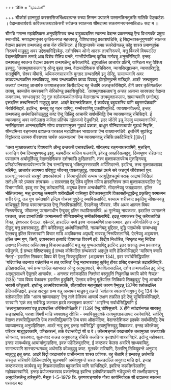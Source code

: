 +++
title = "ಭೂಮಿಕೆ"

+++
श्रीकोशं ज्ञानमुद्रां करसरसिजर्भिक्ष्यदत्यन्त रुच्या तिम्मन पद्मासने यस्सनळिनतुळसि मालिकॆ वॆङ्कटेशः । वेदान्ताचार्यवर्यः कविकथकघटाकेसरी सर्वतन्त्र 
स्वातन्त्र्य श्रीमदात्मा सकरुणनयनस्सन्निधा० सदा म ॥ 

श्रीमन्नि गमान्त महादेशिकरु अनुग्रहिसिरुव ग्रन्थ बाहुळ्यदल्लि स्वतन्त्र वेदान्त प्रकरणगळु ऎम्ब विभागक्कॆ प्रमुख स्थानविदॆ. भगवद्रामानुजर कृतिरत्नगळ महत्त्ववन्नु, वैशिष्ट्यवन्नु प्रकाशपडिसि, ई सिद्दान्तक्कनुगुणवागि स्वतन्त्र वेदान्त प्रकरण ग्रन्थगळन्नु अचा र्यरु रचिसिदरु. ई सिद्धान्तक्कॆ समग्र रूपरेखॆगळन्नु कॊट्टु शास्त्र प्रमाणपूर्वक निरूपणॆ माडुवुदु अवर उद्देशवागिद्दिरबेकु. दर्शनविषय ऒन्दे आदरू तत्त्वनिरूपणॆ, मत्तु विवरणॆ विषयदल्लि वेदान्तदेशिकरु तम्मदे आद विशेष रीतिय घनतॆ, गाम्भीर्यगळिन्द कूडिद मार्गवन्नु अनुसरिसिद्दारॆ. इन्तह ग्रन्थगळन्नु स्वतन्त्र वेदान्त प्रकरण ग्रन्थगळॆन्दु करॆयलागिदॆ. इवुगळल्लि आचार्यर प्रतिभॆ, पाण्डित्य मत्तु वैविध्य इरुवुदु. 
'तत्त्वमुक्ताकलाप'वु ऒन्दु बृहत् ग्रन्थ. वेदान्तदेशिकरु रचिसिरुव, न्यायसिन्द्धाञ्जन, न्यायपरिशुद्धि, शतदूषिणि, सेश्वर मीमांसॆ, अधिकरणसारावळि मुन्ताद ग्रन्थराशिगॆ इदु सेरिद्दु. सामान्यवागि अवर काव्यग्रन्थगळल्लि तत्त्वविषयवू, तत्त्व ग्रन्थगळल्लि काव्य विषयवू हॊरहॊम्मुवन्तॆ माडिद्दारॆ. आदरॆ 'तत्त्वमुक्ता कलाप' ग्रन्थवन्नु आचार्यरु काव्यालङ्कार किरीटदिन्द बहु चॆन्नागि अलङ्करिसिद्दारॆ. हीगॆ अवर कृतिगळल्लि तत्त्ववू, काव्यतॆय समरसवागि सेरिकॊण्डु प्रकाशिसुत्तिदॆ. `तत्त्वमुक्ताकलाप'वु 
अन्तह अत्यन्त 
सारवत्ताद वेदान्त कवनग्रन्थ. 
स्रग्धरावृत्तद ऐदु नूरु श्लोकगळन्नॊळगॊण्ड वेदान्तग्रन्थ तत्त्वमुक्ताकलाप, सामान्यवागि छन्दोबद्ध वृत्तदल्लि तत्त्वनिरूपणॆ माडुवुदु कष्ट. आदरॆ वेदान्तदेशिकरु, ई कार्यवन्नु बहुयशस्वि यागि बहुसमर्पकवागि नॆरवेरिसिद्दारॆ. इदरिन्द, ग्रन्थवु बहु गहन वागियू, गम्भीरवागियू प्रकाशिसुत्तिदॆ. व्याख्यानविल्लदॆ, इन्तह ग्रन्थगळन्नु अर्थमाडिकॊळ्ळुवुदु कष्ट ऎन्दु तिळिदु आचार्यरे सर्वार्थसिद्धि ऎम्ब व्याख्यानवन्नु रचिसिद्दारॆ. ई व्याख्यानवु अवर मनोल्लास कविता प्रतिभॆय द्योतकवो ऎन्नुवन्तिदॆ. इदर जॊतॆगॆ इन्नु कॆलवु व्याख्यानगळिवॆ. नरसिंहराजर आनन्ददायिनि सौम्य वरदरामानुजर गूढार्थ प्रकाश, वाधूल श्रीनिवासाचार्यर गूढार्थ निवृत्ति, श्रीमदभिनव रङ्गनाथ ब्रह्मतन्त्र परकाल महादेशिकर भावप्रकाश ऎम्ब वाख्यानगळिवॆ. इत्तीचॆगॆ सुप्रसिद्ध विद्वांसराद उत्तमरु वीरराघवा चार्यरु अलभ्यलाभ' ऎम्ब व्याख्यानवन्नु रचिसि प्रकटिसिद्दारॆ.[[iiiv]] 

“तत्त्व मुक्ताकलाप'द विषयवागि ऒन्दु दन्तकथॆ प्रचारदल्लिदॆ. श्रीरङ्गद रङ्गनाथस्वामिगॆ, मुत्तङ्गि, रत्नाङ्गि ऎम्ब दिव्यभूषणगळु इद्दवु. महमदीयर धाळिय फलवागि, इवॆरडू अपहरिसल्पट्टवु. दिव्यभूषण रहितनाद परमात्मन अर्चामूर्तियन्नु वेदान्तदेशिकरु दर्शनमाडि दुःखितरागि, तत्त्व मुक्ताकलापवॆम्ब मुत्तङ्गियन्नू प्रमिडोपनिषत्तात्पर्यरत्नावळि ऎम्ब रत्नाङ्गियन्नू भक्तिपुरस्सरवागि अर्पिसिदरन्तॆ. इदरिन्द, तत्त्व मुक्ताकलापद महिमॆयू, आचार्यर त्यागमय परिशुद्ध जीवनवू व्यक्तपडुवुदु. 
व्याख्यातं प्रथमे सरे जडयुगं जीवेशरूपं पुनः प्रत्यग्‌ुगमनन्तरे सरयुगे तशरफोक्तये । नित्याभूतिरपि रूप्यथ पराबुद्धिश्चतुर्थ पराक् आद्रव्यं निखिलं ततोsनि मरे ऽप्यषत्र तत्त्वक्रमः ॥ 
सारवत्ताद ऐदु ऎळॆय मुत्तिन मणिय हारदन्तिरुव तम्म मुक्ताकलापदल्लि ऐदु विभागगळिवॆ. इवन्नु सर ऎन्दु करॆयलागिदॆ. अवुगळ हॆसरु अन्वर्थवागिवॆ. 
मॊदलनॆयदु जडद्रव्यसर. इल्लि भौतिकवस्तु, मत्तु द्रव्यगळु क्रमवागि शरीरदॊळगॆ वासिसुव दैविकवस्तुवागि विकासहॊन्दुवुदॆन्दू प्रकृतियु परमात्मन शरीर ऎन्दू, तन्न गुण समेतवागि इन्द्रिय गोचरवागुवुदॆन्दू स्थापिसलागिदॆ. परमात्म शरीरवाद प्रकृतियु जीवात्मनन्नु बाधिसुवुदे विनह परमात्मनन्नल्ल ऎन्दू निरूपिसलागिदॆ. 
ऎरडनॆयदु जीवसर. जीव अथव आत्मन विषय निरूपणॆयन्नु, जीवात्मनु परमात्माधीन ऎम्बुदन्नु इल्लि स्थापिसलागिदॆ. 
xi 
मूरनॆयदु नायकसर. इदरल्लि परमात्मने परतत्त्व, तत्त्व ज्ञानाधिपति परमात्मरूपी श्रीनिवासनॆन्दु समीकरिसलागिदॆ. इदन्नु नायकसर ऎन्दु करॆयलायिते विनह, ईश्वरसर ऎन्दल्ल. एकॆन्दरॆ, हारदल्लि मध्यॆ इरुव नायकमणिगॆ प्रधानस्थान. इतर मणिगळिगिन्त अदु दॊड्डदु मत्तु प्रशस्तवादुदु. हीगॆ करॆदिरुवुदु अर्थगर्भितवागिदॆ. 
नाल्कनॆयदु बुद्दिसर, बुद्धि पदार्थक्कॆ सम्बन्धपट्ट ऎल्लवन्नु इल्लि विस्तारवागि विचार माडि अदक्किरुव अपृथद्दि भाववन्नु निरूपिसलागिदॆ. 
ऐदनॆयदु अद्रव्यसर. इल्लि तम्म गुण, क्रियॆ, द्रव्यस्वरूप इत्यादि विषयगळ विवरणॆ इदॆ. विद्यॆय निर्धारित, निष्कृष्ट मत्तु निर्दिष्ट लक्षणद निजवाद अस्तित्ववन्नु विचारमाडलागिदॆ मत्तु बहु पुण्यतरवागिद्दु इदरिन्द इतर सरगळु तम्म प्रकाशवन्नु पडॆयुत्तवॆ. 
ई ग्रन्थद वैशिष्ट्यवन्नु ई ग्रन्थद कॊनॆयल्लि ग्रन्थकाररे अद्भुत वागि हेळिकॊण्डिद्दारॆ 'यास्मिन् क्यापि नैतत्'-'इदरल्लि सिक्कद विषय बेरॆ ऎल्लू सिक्कुवुदिल्ल' (अद्रव्यसर 134), इदर सर्वार्थसिद्धियल्लि 'यदिपास्ति तदन्यत्र यन्नेहास्ति न तत् क्वचित्' ऎन्दु महाभारतवन्नु कुरितु हॊरट प्रसिद्द वचनवन्ने उदाहरिसिद्दारॆ. इतिहासदल्लि, धर्म ग्रन्थगळल्लि महाभारत ऒन्दु अद्भुतवादरॆ, मेधाविलासदल्लि, दर्शन ग्रन्थगळल्लि इदु ऒन्दु अद्भुतसाधनॆ ऎन्नुत्तारॆ आचार्यरु. 
 \- 
अनन्तर श्लोकदल्लि निश्लेषां वस्तुवृत्तिं निपुणमिह क्वापि कोणे नैऋत' (135) 'याव विषय बेकादरू इदरल्लि हुडुकिरि, ऎल्लाद 
दरॊन्दु मूलॆयल्लि सिक्किये सिक्कुवुदु' ऎन्दु आचार्यरु भरवसॆ कॊडुत्तारॆ. 
इष्टॊन्दु आत्मविश्वासक्कॆ, श्रीहयग्रीवर महानुग्रहवे कारण ऎम्बुदन्नु 137नॆय श्लोकदल्लि हेळिकॊण्डिद्दारॆ. इन्तह अद्भुत ग्रन्थ वन्नु अध्ययन माडुवनू तन्नन्तॆ 'सर्वतन्त्र स्वतन्त्र'नागुवनु ऎन्दु 134 नॆय श्लोकदल्लि हेळि “आत्म साम्यावहात्' ऎन्दु ताने हेळिरुव आचार्य लक्षण तन्नल्लि इदॆ ऎन्दु सूचिसिकॊण्डिद्दारॆ. 
सारवागि 'एकं तत् सर्वसिद्ध कलयत हृदये तत्त्वमुक्ता कलापं' 'आद्दरिन्द सर्वार्थसिद्धिगागि ई 'तत्त्वमुक्ताकलाप'वन्नु हृदयदल्लि धरिसिकॊळ्ळिरि !' (139) ऎन्दु घोषिसुत्तारॆ. 
X 
हीगॆ सर्वदर्शनगळ सारवन्नु सङ्ग्रहमाडि, परपक्ष विमर्शॆ माडि स्वपक्षवन्नु रक्षिसि - स्थापिसुवुदक्कॆ तत्त्वमुक्ताकलापद रचनॆयागिदॆ. सर्वरिगू वेदान्त तत्त्वसिद्धियागलि ऎम्ब 
तत्त्वसिद्धियागलि ऎम्ब परम औदार्यदिन्द, वेदान्तदेशिकरु इदक्कॆ सर्वार्थसिद्धि ऎम्ब व्याख्यानवन्नु अनुग्रहिसिदरु. आदरॆ नावु इन्दु इन्तह सर्वसिद्धिगॆ दूरवागुत्तिरुवुदु विषादकर. 
इन्तह कॊरतॆयन्नु परिहार माडुवुदक्कागि, पण्डितरत्नं, तर्क वेदान्तविर्द्वा श्री उ वे। कॊत्तमङ्गलं वरदाचार्यरु तत्त्वमुक्ता कलापक्कॆ सॊगसाद, सरळवाद, सुलभवाद कन्नड अनुवादवन्नु रचिसि कन्नडिगर कृतज्ञतॆगॆ पात्ररागिद्दारॆ. इदॊन्दु महोपकार. इन्तह सामर्थ्यवन्नु आचार्यानुग्रहदिन्द, इवरु पडॆदिरुवुदरिन्द, ई कष्टकर कॆलस अवरिगॆ साध्यवायितु. सामान्यवागि शास्त्रग्रन्थगळन्नु अर्थमाडि कॊळ्ळुवुदु कष्ट. मूलक्कॆ सरियागि, ऎल्लरिगू तिळियुवन्तॆ अनुवाद माडुवुदु इन्नू कष्ट. आदरॆ विर्द्वा वरदाचार्यरु प्राचीनन्याय शास्त्र प्रवीणरु. बहु चॆन्नागि ई ग्रन्थवन्नु अर्थमाडि संस्कृत सरियागि तिळियदवरिगू सुलभवागि अर्थवागुवन्तॆ सरळ कन्नडदल्लि अनुवाद माडि द्दारॆ. इन्तह कष्टकरवाद कार्यवन्नु बहु शिघ्रकालदल्लि बहुयशस्वि यागि साधिसिद्दारॆ. इवरिन्द कन्नडिगरॆल्लरिगू महोपकारवागिदॆ. इन्तह प्रयोजनकरवाद प्रकटणॆगळु इवरिन्द इतोपतिशयवागि नडॆयुवन्तॆ श्री लक्ष्मीहयास्यनु अनुग्रहिसलॆन्दु हारैसुत्तेवॆ. 
मैसूरु 
1-5-1979 
डि. कृष्णय्यङ्गार्यरु 
गौरव कार्यनिर्वाहक श्री ब्रह्मतन्त्र स्वतन्त्र परकाल मठ
